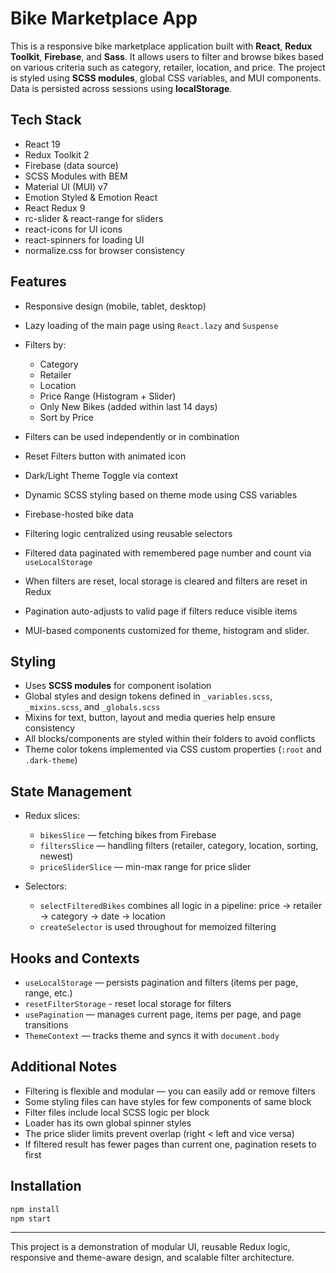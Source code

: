 # Bike Marketplace App

This is a responsive bike marketplace application built with **React**, **Redux Toolkit**, **Firebase**, and **Sass**. It allows users to filter and browse bikes based on various criteria such as category, retailer, location, and price. The project is styled using **SCSS modules**, global CSS variables, and MUI components. Data is persisted across sessions using **localStorage**.

## Tech Stack

* React 19
* Redux Toolkit 2
* Firebase (data source)
* SCSS Modules with BEM
* Material UI (MUI) v7
* Emotion Styled & Emotion React
* React Redux 9
* rc-slider & react-range for sliders
* react-icons for UI icons
* react-spinners for loading UI
* normalize.css for browser consistency

## Features

* Responsive design (mobile, tablet, desktop)
* Lazy loading of the main page using `React.lazy` and `Suspense`
* Filters by:

  * Category
  * Retailer
  * Location
  * Price Range (Histogram + Slider)
  * Only New Bikes (added within last 14 days)
  * Sort by Price

* Filters can be used independently or in combination
* Reset Filters button with animated icon
* Dark/Light Theme Toggle via context
* Dynamic SCSS styling based on theme mode using CSS variables
* Firebase-hosted bike data
* Filtering logic centralized using reusable selectors
* Filtered data paginated with remembered page number and count via `useLocalStorage`
* When filters are reset, local storage is cleared and filters are reset in Redux
* Pagination auto-adjusts to valid page if filters reduce visible items
* MUI-based components customized for theme, histogram and slider.

## Styling

* Uses **SCSS modules** for component isolation
* Global styles and design tokens defined in `_variables.scss`, `_mixins.scss`, and `_globals.scss`
* Mixins for text, button, layout and media queries help ensure consistency
* All blocks/components are styled within their folders to avoid conflicts
* Theme color tokens implemented via CSS custom properties (`:root` and `.dark-theme`)

## State Management

* Redux slices:

  * `bikesSlice` — fetching bikes from Firebase
  * `filtersSlice` — handling filters (retailer, category, location, sorting, newest)
  * `priceSliderSlice` — min-max range for price slider

* Selectors:

  * `selectFilteredBikes` combines all logic in a pipeline: price -> retailer -> category -> date -> location
  * `createSelector` is used throughout for memoized filtering

## Hooks and Contexts

* `useLocalStorage` — persists pagination and filters (items per page, range, etc.)
* `resetFilterStorage` - reset local storage for filters
* `usePagination` — manages current page, items per page, and page transitions
* `ThemeContext` — tracks theme and syncs it with `document.body`

## Additional Notes

* Filtering is flexible and modular — you can easily add or remove filters
* Some styling files can have styles for few components of same block
* Filter files include local SCSS logic per block
* Loader has its own global spinner styles
* The price slider limits prevent overlap (right < left and vice versa)
* If filtered result has fewer pages than current one, pagination resets to first

## Installation

```bash
npm install
npm start
```

---

This project is a demonstration of modular UI, reusable Redux logic, responsive and theme-aware design, and scalable filter architecture.
